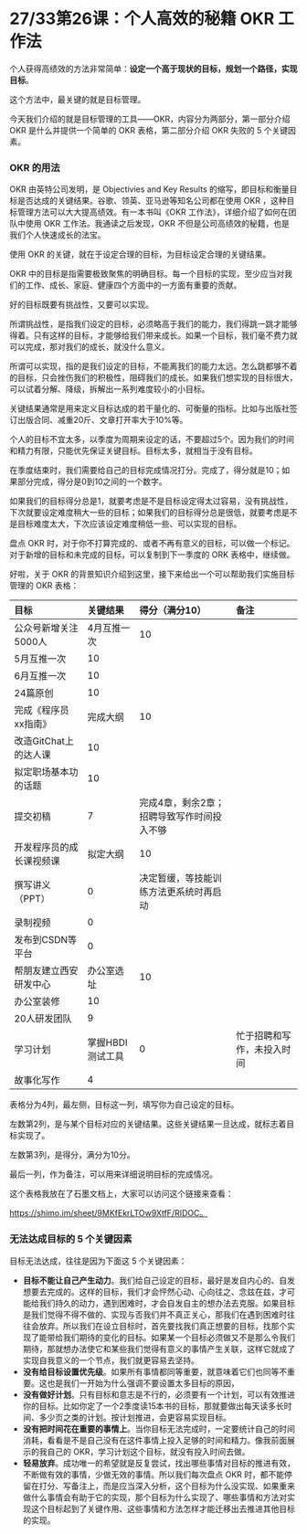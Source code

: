 # 27/33第26课：个人高效的秘籍 OKR 工作法

个人获得高绩效的方法非常简单：**设定一个高于现状的目标，规划一个路径，实现目标**。

这个方法中，最关键的就是目标管理。

今天我们介绍的就是目标管理的工具——OKR，内容分为两部分，第一部分介绍 OKR 是什么并提供一个简单的 OKR 表格，第二部分介绍 OKR 失败的 5 个关键因素。

### OKR 的用法

OKR 由英特公司发明，是 Objectivies and Key Results 的缩写，即目标和衡量目标是否达成的关键结果。谷歌、领英、亚马逊等知名公司都在使用 OKR ，这种目标管理方法可以大大提高绩效。有一本书叫《OKR 工作法》，详细介绍了如何在团队中使用 OKR 工作法。我通读之后发现，OKR 不但是公司高绩效的秘籍，也是我们个人快速成长的法宝。

使用 OKR 的关键，就在于设定合理的目标，为目标设定合理的关键结果。

OKR 中的目标是指需要极致聚焦的明确目标。每一个目标的实现，至少应当对我们的工作、成长、家庭、健康四个方面中的一方面有重要的贡献。

好的目标既要有挑战性，又要可以实现。

所谓挑战性，是指我们设定的目标，必须略高于我们的能力，我们得跳一跳才能够得着。只有这样的目标，才能够给我们带来成长。如果一个目标，我们毫不费力就可以完成，那对我们的成长，就没什么意义。

所谓可以实现，指的是我们设定的目标，不能离我们的能力太远。怎么跳都够不着的目标，只会挫伤我们的积极性，阻碍我们的成长。如果我们想实现的目标很大，可以试着分解、降级，拆解出一系列难度较小的小目标。

关键结果通常是用来定义目标达成的若干量化的、可衡量的指标。比如与出版社签订出版合同、减重20斤、文章打开率大于10%等。

个人的目标不宜太多，以季度为周期来设定的话，不要超过5个。因为我们的时间和精力有限，只能优先保证关键目标。目标太多，就相当于没有目标。

在季度结束时，我们需要给自己的目标完成情况打分。完成了，得分就是10；如果部分完成，得分是0到10之间的一个数字。

如果我们的目标得分总是1，就要考虑是不是目标设定得太过容易，没有挑战性，下次就要设定难度稍大一些的目标；如果我们的目标得分总是很低，就要考虑是不是目标难度太大，下次应该设定难度稍低一些、可以实现的目标。

盘点 OKR 时，对于你不打算完成的、或者不再有意义的目标，可以做一个标记。对于新增的目标和未完成的目标，可以复制到下一季度的 ORK 表格中，继续做。

好啦，关于 OKR 的背景知识介绍到这里，接下来给出一个可以帮助我们实施目标管理的 OKR 表格：

| 目标                     | 关键结果         | 得分（满分10）                             | 备注                       |
| :----------------------- | :--------------- | :----------------------------------------- | :------------------------- |
| 公众号新增关注5000人     | 4月互推一次      | 10                                         |                            |
| 5月互推一次              | 10               |                                            |                            |
| 6月互推一次              | 10               |                                            |                            |
| 24篇原创                 | 10               |                                            |                            |
| 完成《程序员xx指南》     | 完成大纲         | 10                                         |                            |
| 改造GitChat上的达人课    | 10               |                                            |                            |
| 拟定职场基本功的话题     | 10               |                                            |                            |
| 提交初稿                 | 7                | 完成4章，剩余2章；招聘导致写作时间投入不够 |                            |
| 开发程序员的成长课视频课 | 拟定大纲         | 10                                         |                            |
| 撰写讲义（PPT）          | 0                | 决定暂缓，等技能训练方法更系统时再启动     |                            |
| 录制视频                 | 0                |                                            |                            |
| 发布到CSDN等平台         | 0                |                                            |                            |
| 帮朋友建立西安研发中心   | 办公室选址       | 10                                         |                            |
| 办公室装修               | 10               |                                            |                            |
| 20人研发团队             | 9                |                                            |                            |
| 学习计划                 | 掌握HBDI测试工具 | 0                                          | 忙于招聘和写作，未投入时间 |
| 故事化写作               | 4                |                                            |                            |

表格分为4列，最左侧，目标这一列，填写你为自己设定的目标。

左数第2列，是与某个目标对应的关键结果。这些关键结果一旦达成，就标志着目标实现了。

左数第3列，是得分，满分为10分。

最后一列，作为备注，可以用来详细说明目标的完成情况。

这个表格我放在了石墨文档上，大家可以访问这个链接来查看：

https://shimo.im/sheet/9MKfEkrLTOw9XtfF/RIDOC。

### 无法达成目标的 5 个关键因素

目标无法达成，往往是因为下面这 5 个关键因素：

- **目标不能让自己产生动力**。我们给自己设定的目标，最好是发自内心的、自发想要去完成的。这样的目标，我们才会怦然心动、心向往之、念兹在兹，才可能给我们持久的动力，遇到困难时，才会自发自主的想办法去克服。如果目标是我们觉得不得不做的、实现与否我们并不真正关心，那我们在遇到困难时往往会放弃。所以我们在设立目标时，首先要找我们真正想要的目标，找那个实现了能带给我们期待的变化的目标。如果某一个目标必须做又不是那么令我们期待，那就想办法使它和某些我们觉得有意义的事情产生关联，这样它就成了实现自我意义的一个节点，我们就更容易去坚持。
- **没有给目标设置优先级**。如果所有事情都同等重要，就意味着它们也同等不重要。这也是我们一开始为什么强调不要设置太多目标的原因，
- **没有做好计划**。只有目标和意志是不行的，必须要有一个计划，可以有效推进你的目标。比如你定了一个2季度读15本书的目标，那就要做出每天读多长时间、多少页之类的计划。按计划推进，会更容易实现目标。
- **没有把时间花在重要的事情上**。当你目标无法完成时，一定要统计自己的时间消耗，看看是不是自己没有在这件事情上投入足够的时间和精力。像我前面展示的我自己的 OKR，学习计划这个目标，就没有投入时间去做。
- **轻易放弃**。成功唯一的希望就是反复尝试，找出哪些事情对目标的推进有效，不断做有效的事情，少做无效的事情。所以我们每次盘点 OKR 时，都不能停留在打分、写备注上，而是应当深入分析，这个目标为什么没实现、如果重来做什么事情会有助于它的实现，那个目标为什么实现了、哪些事情和方法对实现这个目标起到了关键作用、这些事情和方法怎样才能迁移出去推进其他目标的实现。